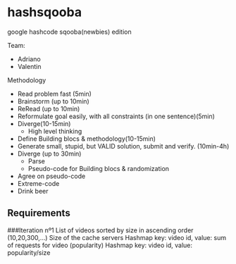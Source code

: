 # hashsqooba
google hashcode sqooba(newbies) edition

Team: 
* Adriano
* Valentin


Methodology
* Read problem fast (5min)
* Brainstorm (up to 10min)
* ReRead (up to 10min)
* Reformulate goal easily, with all constraints (in one sentence)(5min)
* Diverge(10-15min)
    * High level thinking
* Define Building blocs & methodology(10-15min)
* Generate small, stupid, but VALID solution, submit and verify. (10min-4h)
* Diverge (up to 30min)
    * Parse
    * Pseudo-code for Building blocs & randomization
* Agree on pseudo-code
* Extreme-code
* Drink beer

## Requirements
 
###Iteration nº1
List of videos sorted by size in ascending order (10,20,300,...)
Size of the cache servers
Hashmap key: video id, value: sum of requests for video (popularity)
Hashmap key: video id, value: popularity/size

